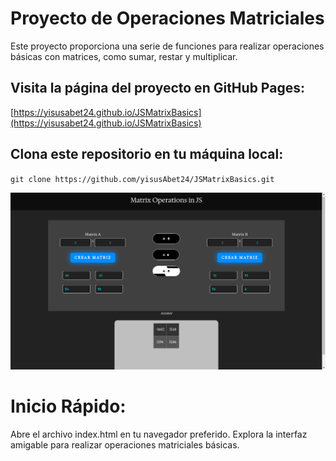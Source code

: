 # Proyecto de Operaciones Matriciales

Este proyecto proporciona una serie de funciones para realizar operaciones básicas con matrices, como sumar, restar y multiplicar.

## Visita la página del proyecto en GitHub Pages:
[https://yisusabet24.github.io/JSMatrixBasics](https://yisusabet24.github.io/JSMatrixBasics)

## Clona este repositorio en tu máquina local: 
`git clone https://github.com/yisusAbet24/JSMatrixBasics.git`

![Texto alternativo](img-readme/img-1.png)

# Inicio Rápido:

Abre el archivo index.html en tu navegador preferido.
Explora la interfaz amigable para realizar operaciones matriciales básicas.